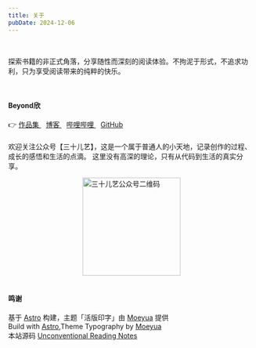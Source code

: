 ```yaml
---
title: 关于
pubDate: 2024-12-06
---
```


<br/>

探索书籍的非正式角落，分享随性而深刻的阅读体验。不拘泥于形式，不追求功利，只为享受阅读带来的纯粹的快乐。

<br/>

#### Beyond欣

<div style="margin-bottom: 20px;">
  👉 
  <a href="https://notes.beyondxin.top/%E6%88%91%E7%9A%84%E9%A1%B9%E7%9B%AE/AI.xyz.html" 
     style="margin-right: 10px;" 
     target="_blank" 
     rel="noopener noreferrer">
    作品集
  </a>
  <a href="https://www.beyondxin.top/blog" 
     style="margin-right: 10px;" 
     target="_blank" 
     rel="noopener noreferrer">
    博客
  </a>
  <a href="https://space.bilibili.com/285016963" 
     style="margin-right: 10px;" 
     target="_blank" 
     rel="noopener noreferrer">
    哔哩哔哩
  </a>
  <a href="https://github.com/BeyondXinXin" 
     style="margin-right: 10px;" 
     target="_blank" 
     rel="noopener noreferrer">
    GitHub
  </a>  
</div>

欢迎关注公众号【三十儿艺】，这是一个属于普通人的小天地，记录创作的过程、成长的感悟和生活的点滴。  这里没有高深的理论，只有从代码到生活的真实分享。


<div style="display: flex; justify-content: center;">
  <img src="https://img.beyondxin.top/202411231641847.jpg" alt="三十儿艺公众号二维码" width="200">
</div>

<br/>

#### 鸣谢
基于 [Astro](https://astro.build/) 构建，主题「活版印字」由 [Moeyua](https://github.com/moeyua/astro-theme-typography) 提供  
Build with [Astro](https://astro.build/),Theme Typography by [Moeyua](https://github.com/moeyua/astro-theme-typography)  
本站源码 [Unconventional Reading Notes](https://github.com/BeyondXinXin/UnconventionalReadingNotes)  